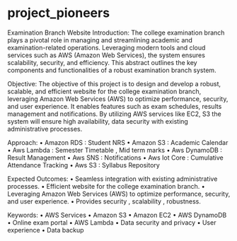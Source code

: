 # project_pioneers
Examination Branch Website
Introduction:
The college examination branch plays a pivotal role in managing and streamlining academic and examination-related operations. Leveraging modern tools and cloud services such as AWS (Amazon Web Services), the system ensures scalability, security, and efficiency. This abstract outlines the key components and functionalities of a robust examination branch system.






Objective:
The objective of this project is to design and develop a robust, scalable, and efficient website for the college examination branch, leveraging Amazon Web Services (AWS) to optimize performance, security, and user experience. It enables features such as exam schedules, results management and notifications. By utilizing AWS services like EC2, S3 the system will ensure high availability, data security with existing administrative processes.






Approach:
•	Amazon RDS     : Student NRS 
•	Amazon S3         : Academic Calendar 
•	Aws Lambda       : Semester Timetable , Mid term marks
•	Aws DynamoDB : Result Management
•	Aws SNS             : Notifications
•	Aws Iot Core       : Cumulative Attendance Tracking
•	Aws S3                : Syllabus Repository






Expected Outcomes:
•	Seamless integration with existing administrative processes.
•	Efficient website for the college examination branch.
•	Leveraging Amazon Web Services (AWS) to optimize performance, security, and user experience.
•	Provides security , scalability , robustness.






Keywords:
•	AWS Services
•	Amazon S3
•	Amazon EC2
•	AWS DynamoDB
•	Online exam portal
•	AWS Lambda
•	Data security and privacy
•	User experience
•	Data backup
